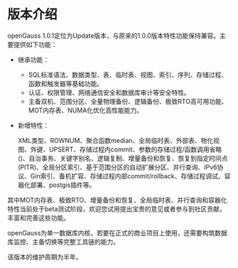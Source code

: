 # 版本介绍<a name="ZH-CN_TOPIC_0244801136"></a>

openGauss 1.0.1定位为Update版本，与原来的1.0.0版本特性功能保持兼容。主要提供如下功能：

-   继承功能：
    -   SQL标准语法、数据类型、表、临时表、视图、索引、序列、存储过程、函数和触发器等基础功能。
    -   认证、权限管理、网络通信安全和数据库审计等安全特性。
    -   主备双机、范围分区、全量物理备份、逻辑备份、极致RTO高可用功能、MOT内存表、NUMA化优化高性能能力。

-   新增特性：

    XML类型、ROWNUM、聚合函数median、全局临时表、外部表、物化视图、外键、UPSERT、存储过程内commit、参数的存储过程/函数调用省略\(\)、自治事务、关键字别名、逻辑复制、增量备份和恢复、恢复到指定时间点\(PITR\)、全局分区索引、基于范围分区的自动扩展分区、并行查询、IPv6协议、Gin索引、备机扩容、存储过程内部commit/rollback、存储过程调试、容器化部署、postgis插件等。


其中MOT内存表、极致RTO、增量备份和恢复、全局临时表、并行查询和容器化特性当前处于beta测试阶段，欢迎您试用提出宝贵的意见或者参与到社区贡献，丰富和完善这些功能。

openGauss为单一数据库内核，若要在正式的商业项目上使用，还需要构筑数据库监控、主备切换等完整工具链的能力。

该版本的维护周期为半年。
